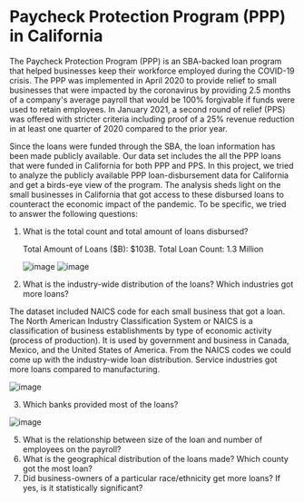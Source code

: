 # Paycheck Protection Program (PPP) in California
The Paycheck Protection Program (PPP) is an SBA-backed loan program that helped businesses keep their workforce employed during the COVID-19 crisis.  The PPP was implemented in April 2020 to provide relief to small businesses that were impacted by the coronavirus by providing 2.5 months of a company's average payroll that would be 100% forgivable if funds were used to retain employees. In January 2021, a second round of relief (PPS) was offered with stricter criteria including proof of a
25% revenue reduction in at least one quarter of 2020 compared to the prior year.

Since the loans were funded through the SBA, the loan information has been made publicly available. Our data set includes the all the PPP loans that were funded in California for both PPP and PPS. In this project, we tried to analyze the publicly available PPP loan-disbursement data for California and get a birds-eye view of the program. The analysis sheds light on the small businesses in California that got access to these disbursed loans to counteract the economic impact of the pandemic.  To be specific, we tried to answer the following questions:

1.	What is the total count and total amount of loans disbursed? 
    
    Total Amount of Loans ($B): $103B. Total Loan Count: 1.3 Million
    
    ![image](https://user-images.githubusercontent.com/85582682/127909196-ff7d5d5d-e735-41c1-ab24-afd3668d37c6.png)
    ![image](https://user-images.githubusercontent.com/85582682/127910246-d23dad61-219b-4926-8763-cd6033dc1df9.png)



2.	What is the industry-wide distribution of the loans? Which industries got more loans?

The dataset included NAICS code for each small business that got a loan. The North American Industry Classification System or NAICS is a classification of business establishments by type of economic activity (process of production). It is used by government and business in Canada, Mexico, and the United States of America. From the NAICS codes we could come up with the industry-wide loan distribution. Service industries got more loans compared to manufacturing.

![image](https://user-images.githubusercontent.com/85582682/127909938-75e675ba-838d-43bc-8839-adff0f1b8ea8.png)



3.	Which banks provided most of the loans?

![image](https://user-images.githubusercontent.com/85582682/127910562-5a01326c-2168-415c-b3a1-cf880c8fc575.png)

5.	What is the relationship between size of the loan and number of employees on the payroll?
6.	What is the geographical distribution of the loans made? Which county got the most loan?
7.	Did business-owners of a particular race/ethnicity get more loans? If yes, is it statistically significant?

